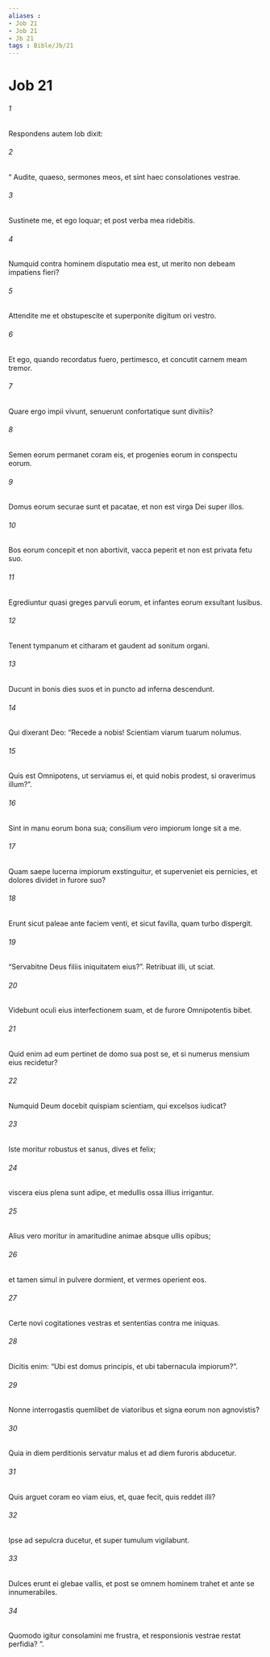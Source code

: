 ```yaml
---
aliases : 
- Job 21
- Job 21
- Jb 21
tags : Bible/Jb/21
---
```


# Job 21

###### 1
Respondens autem Iob dixit:
###### 2
“ Audite, quaeso, sermones meos, et sint haec consolationes vestrae.
###### 3
Sustinete me, et ego loquar; et post verba mea ridebitis.
###### 4
Numquid contra hominem disputatio mea est, ut merito non debeam impatiens fieri?
###### 5
Attendite me et obstupescite et superponite digitum ori vestro.
###### 6
Et ego, quando recordatus fuero, pertimesco, et concutit carnem meam tremor.
###### 7
Quare ergo impii vivunt, senuerunt confortatique sunt divitiis?
###### 8
Semen eorum permanet coram eis, et progenies eorum in conspectu eorum.
###### 9
Domus eorum securae sunt et pacatae, et non est virga Dei super illos.
###### 10
Bos eorum concepit et non abortivit, vacca peperit et non est privata fetu suo.
###### 11
Egrediuntur quasi greges parvuli eorum, et infantes eorum exsultant lusibus.
###### 12
Tenent tympanum et citharam et gaudent ad sonitum organi.
###### 13
Ducunt in bonis dies suos et in puncto ad inferna descendunt.
###### 14
Qui dixerant Deo: “Recede a nobis! Scientiam viarum tuarum nolumus.
###### 15
Quis est Omnipotens, ut serviamus ei, et quid nobis prodest, si oraverimus illum?”.
###### 16
Sint in manu eorum bona sua; consilium vero impiorum longe sit a me.
###### 17
Quam saepe lucerna impiorum exstinguitur, et superveniet eis pernicies, et dolores dividet in furore suo?
###### 18
Erunt sicut paleae ante faciem venti, et sicut favilla, quam turbo dispergit.
###### 19
“Servabitne Deus filiis iniquitatem eius?”. Retribuat illi, ut sciat.
###### 20
Videbunt oculi eius interfectionem suam, et de furore Omnipotentis bibet.
###### 21
Quid enim ad eum pertinet de domo sua post se, et si numerus mensium eius recidetur?
###### 22
Numquid Deum docebit quispiam scientiam, qui excelsos iudicat?
###### 23
Iste moritur robustus et sanus, dives et felix;
###### 24
viscera eius plena sunt adipe, et medullis ossa illius irrigantur.
###### 25
Alius vero moritur in amaritudine animae absque ullis opibus;
###### 26
et tamen simul in pulvere dormient, et vermes operient eos.
###### 27
Certe novi cogitationes vestras et sententias contra me iniquas.
###### 28
Dicitis enim: “Ubi est domus principis, et ubi tabernacula impiorum?”.
###### 29
Nonne interrogastis quemlibet de viatoribus et signa eorum non agnovistis?
###### 30
Quia in diem perditionis servatur malus et ad diem furoris abducetur.
###### 31
Quis arguet coram eo viam eius, et, quae fecit, quis reddet illi?
###### 32
Ipse ad sepulcra ducetur, et super tumulum vigilabunt.
###### 33
Dulces erunt ei glebae vallis, et post se omnem hominem trahet et ante se innumerabiles.
###### 34
Quomodo igitur consolamini me frustra, et responsionis vestrae restat perfidia? ”.
